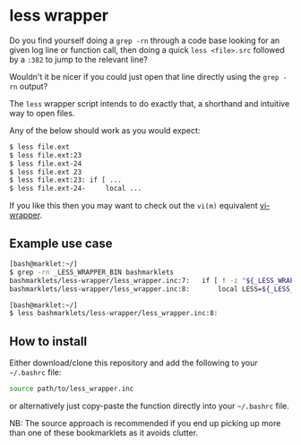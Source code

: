 # less wrapper
Do you find yourself doing a `grep -rn` through a code base looking for an given log line or function call, then doing a quick `less <file>.src` followed by a `:382` to jump to the relevant line?

Wouldn't it be nicer if you could just open that line directly using the `grep -rn` output?

The `less` wrapper script intends to do exactly that, a shorthand and intuitive way to open files.

Any of the below should work as you would expect:
```bash
$ less file.ext
$ less file.ext:23
$ less file.ext-24
$ less file.ext 23
$ less file.ext:23:	if [ ...
$ less file.ext-24-		local ...
```

If you like this then you may want to check out the `vi(m)` equivalent [vi-wrapper](https://github.com/bashmarklets/vi-wrapper).

## Example use case
```bash
[bash@marklet:~/]
$ grep -rn _LESS_WRAPPER_BIN bashmarklets                                                                                                                                   
bashmarklets/less-wrapper/less_wrapper.inc:7:	if [ ! -z "${_LESS_WRAPPER_BIN}" ]; then
bashmarklets/less-wrapper/less_wrapper.inc:8:		local LESS=${_LESS_WRAPPER_BIN}

[bash@marklet:~/]
$ less bashmarklets/less-wrapper/less_wrapper.inc:8:
```

## How to install

Either download/clone this repository and add the following to your `~/.bashrc` file:
```bash
source path/to/less_wrapper.inc
```

or alternatively just copy-paste the function directly into your `~/.bashrc` file.

NB: The source approach is recommended if you end up picking up more than one of these bookmarklets as it avoids clutter.
